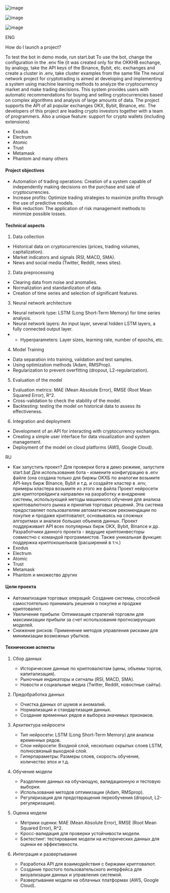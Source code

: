 ![image](https://github.com/user-attachments/assets/74bd8f57-321b-4475-a5ec-33632bed8ee1)



![image](https://github.com/user-attachments/assets/2e4d4b3c-28fd-4c81-acae-7fd35794c154)



![image](https://github.com/user-attachments/assets/2722a601-e170-45a0-9d57-2d6a79cddf06)




ENG

How do I launch a project?


To test the bot in demo mode, run start.bat
To use the bot, change the configuration in the .env file (it was created only for the OKKHB exchange, by analogy, take the API keys of the Binance, Bybit, etc. exchanges and create a cluster in .env, take cluster examples from the same file
The neural network project for cryptotrading is aimed at developing and implementing a system using machine learning methods to analyze the cryptocurrency market and make trading decisions. This system provides users with automatic recommendations for buying and selling cryptocurrencies based on complex algorithms and analysis of large amounts of data.
The project supports the API of all popular exchanges
OKX, Bybit, Binance, etc.
The developers of this project are leading crypto investors together with a team of programmers.
Also a unique feature: support for crypto wallets (including extensions)
- Exodus
- Electrum
- Atomic
- Trust
- Metamask
- Phantom
and many others


#### Project objectives

- Automation of trading operations: Creation of a system capable of independently making decisions on the purchase and sale of cryptocurrencies.
- Increase profits: Optimize trading strategies to maximize profits through the use of predictive models.
- Risk reduction: The application of risk management methods to minimize possible losses.

#### Technical aspects
1. Data collection
 - Historical data on cryptocurrencies (prices, trading volumes, capitalization).
 - Market indicators and signals (RSI, MACD, SMA).
 - News and social media (Twitter, Reddit, news sites).

2. Data preprocessing
 - Clearing data from noise and anomalies.
 - Normalization and standardization of data.
 - Creation of time series and selection of significant features.

3. Neural network architecture
 - Neural network type: LSTM (Long Short-Term Memory) for time series analysis.
 - Neural network layers: An input layer, several hidden LSTM layers, a fully connected output layer.
 - - Hyperparameters: Layer sizes, learning rate, number of epochs, etc.

4. Model Training
 - Data separation into training, validation and test samples.
 - Using optimization methods (Adam, RMSProp).
 - Regularization to prevent overfitting (dropout, L2-regularization).

5. Evaluation of the model
 - Evaluation metrics: MAE (Mean Absolute Error), RMSE (Root Mean Squared Error), R^2.
 - Cross-validation to check the stability of the model.
 - Backtesting: testing the model on historical data to assess its effectiveness.

6. Integration and deployment
 - Development of an API for interacting with cryptocurrency exchanges.
 - Creating a simple user interface for data visualization and system management.
 - Deployment of the model on cloud platforms (AWS, Google Cloud).

RU

 - Как запустить проект?
Для проверки бота в демо режиме, запустите start.bat
Для использования бота - измените конфигурацию в .env файле (она создана только для биржы OKXБ по аналогии возьмите API-keys бирж Binance, Bybit и т.д. и создайте кластер в .env, примеры кластера возьмите из этого же файла
Проект нейросети для криптотрейдинга направлен на разработку и внедрение системы, использующей методы машинного обучения для анализа криптовалютного рынка и принятия торговых решений. Эта система предоставляет пользователям автоматические рекомендации по покупке и продаже криптовалют, основываясь на сложных алгоритмах и анализе больших объемов данных.
Проект поддерживает API всех популярных бирж
OKX, Bybit, Binance и др.
Разработчики данного проекта - ведущие криптоинвесторы совместно с командой программистов.
Также уникальная функция: поддержка криптокошельков (расширений в т.ч.)
- Exodus
- Electrum
- Atomic
- Trust
- Metamask
- Phantom
и множество других


#### Цели проекта
- Автоматизация торговых операций: Создание системы, способной самостоятельно принимать решения о покупке и продаже криптовалют.
- Увеличение прибыли: Оптимизация стратегий торговли для максимизации прибыли за счет использования прогнозирующих моделей.
- Снижение рисков: Применение методов управления рисками для минимизации возможных убытков.

#### Технические аспекты
1. Сбор данных
   - Исторические данные по криптовалютам (цены, объемы торгов, капитализация).
   - Рыночные индикаторы и сигналы (RSI, MACD, SMA).
   - Новости и социальные медиа (Twitter, Reddit, новостные сайты).

2. Предобработка данных
   - Очистка данных от шумов и аномалий.
   - Нормализация и стандартизация данных.
   - Создание временных рядов и выборка значимых признаков.

3. Архитектура нейросети
   - Тип нейросети: LSTM (Long Short-Term Memory) для анализа временных рядов.
   - Слои нейросети: Входной слой, несколько скрытых слоев LSTM, полносвязный выходной слой.
   - Гиперпараметры: Размеры слоев, скорость обучения, количество эпох и т.д.

4. Обучение модели
   - Разделение данных на обучающую, валидационную и тестовую выборки.
   - Использование методов оптимизации (Adam, RMSprop).
   - Регуляризация для предотвращения переобучения (dropout, L2-регуляризация).

5. Оценка модели
   - Метрики оценки: MAE (Mean Absolute Error), RMSE (Root Mean Squared Error), R^2.
   - Кросс-валидация для проверки устойчивости модели.
   - Бэктестинг: тестирование модели на исторических данных для оценки ее эффективности.

6. Интеграция и развертывание
   - Разработка API для взаимодействия с биржами криптовалют.
   - Создание простого пользовательского интерфейса для визуализации данных и управления системой.
   - Развертывание модели на облачных платформах (AWS, Google Cloud).
 
